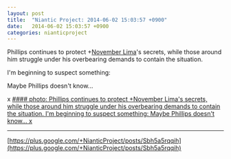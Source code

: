 ```yaml
---
layout: post
title:  "Niantic Project: 2014-06-02 15:03:57 +0900"
date:   2014-06-02 15:03:57 +0900
categories: nianticproject
---
```

Phillips continues to protect +[November Lima](https://plus.google.com/108660770529072226626 "")'s secrets, while those around him struggle under his overbearing demands to contain the situation.

I'm beginning to suspect something:

Maybe Phillips doesn't know...

x
[#### photo: Phillips continues to protect +November Lima's secrets, while those around him struggle under his overbearing demands to contain the situation.
I'm beginning to suspect something:
Maybe Phillips doesn't know...
x](https://lh5.googleusercontent.com/-D9VqFkluBIE/U4wTuKforPI/AAAAAAAAaec/hL9NDeQ1JhM/Paralyzed.png "")
- - -
[https://plus.google.com/+NianticProject/posts/Sbh5a5rqqih](https://plus.google.com/+NianticProject/posts/Sbh5a5rqqih)

